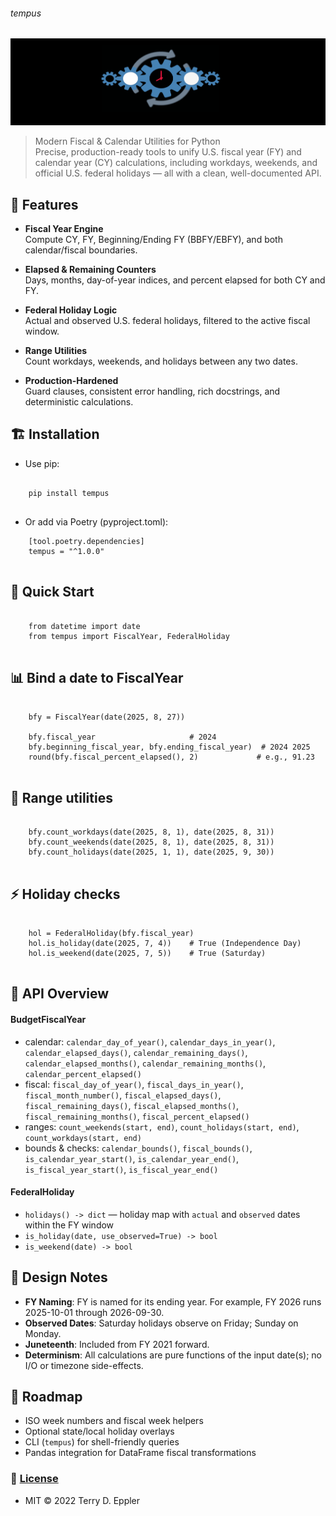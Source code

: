 ###### tempus
![](https://github.com/is-leeroy-jenkins/Tempus/blob/master/resources/images/github/project_tempus.png)

> Modern Fiscal & Calendar Utilities for Python  
> Precise, production-ready tools to unify U.S. fiscal year (FY) and calendar year (CY) calculations, including workdays, weekends, and official U.S. federal holidays — all with a clean, well-documented API.



## 📝 Features

- **Fiscal Year Engine**  
  Compute CY, FY, Beginning/Ending FY (BBFY/EBFY), and both calendar/fiscal boundaries.

- **Elapsed & Remaining Counters**  
  Days, months, day-of-year indices, and percent elapsed for both CY and FY.

- **Federal Holiday Logic**  
  Actual and observed U.S. federal holidays, filtered to the active fiscal window.

- **Range Utilities**  
  Count workdays, weekends, and holidays between any two dates.

- **Production-Hardened**  
  Guard clauses, consistent error handling, rich docstrings, and deterministic calculations.



## 🏗️ Installation

- Use pip:

```

    pip install tempus
  
```

- Or add via Poetry (pyproject.toml):

```
    [tool.poetry.dependencies]
    tempus = "^1.0.0"
  
 ```



## 🎯 Quick Start

```

    from datetime import date
    from tempus import FiscalYear, FederalHoliday
    
```

## 📊 Bind a date to FiscalYear

```    

    bfy = FiscalYear(date(2025, 8, 27))

    bfy.fiscal_year                     # 2024
    bfy.beginning_fiscal_year, bfy.ending_fiscal_year)  # 2024 2025
    round(bfy.fiscal_percent_elapsed(), 2)             # e.g., 91.23
    
```

## 🚀 Range utilities

```    

    bfy.count_workdays(date(2025, 8, 1), date(2025, 8, 31))
    bfy.count_weekends(date(2025, 8, 1), date(2025, 8, 31))
    bfy.count_holidays(date(2025, 1, 1), date(2025, 9, 30))
    
```

## ⚡ Holiday checks

```    

    hol = FederalHoliday(bfy.fiscal_year)
    hol.is_holiday(date(2025, 7, 4))    # True (Independence Day)
    hol.is_weekend(date(2025, 7, 5))    # True (Saturday)
    
```



## 🧠 API Overview

#### BudgetFiscalYear

- calendar: `calendar_day_of_year()`, `calendar_days_in_year()`, `calendar_elapsed_days()`, `calendar_remaining_days()`, `calendar_elapsed_months()`, `calendar_remaining_months()`, `calendar_percent_elapsed()`
- fiscal: `fiscal_day_of_year()`, `fiscal_days_in_year()`, `fiscal_month_number()`, `fiscal_elapsed_days()`, `fiscal_remaining_days()`, `fiscal_elapsed_months()`, `fiscal_remaining_months()`, `fiscal_percent_elapsed()`
- ranges: `count_weekends(start, end)`, `count_holidays(start, end)`, `count_workdays(start, end)`
- bounds & checks: `calendar_bounds()`, `fiscal_bounds()`, `is_calendar_year_start()`, `is_calendar_year_end()`, `is_fiscal_year_start()`, `is_fiscal_year_end()`

#### FederalHoliday

- `holidays() -> dict` — holiday map with `actual` and `observed` dates within the FY window  
- `is_holiday(date, use_observed=True) -> bool`  
- `is_weekend(date) -> bool`



## 📝 Design Notes

- **FY Naming**: FY is named for its ending year. For example, FY 2026 runs 2025-10-01 through 2026-09-30.  
- **Observed Dates**: Saturday holidays observe on Friday; Sunday on Monday.  
- **Juneteenth**: Included from FY 2021 forward.  
- **Determinism**: All calculations are pure functions of the input date(s); no I/O or timezone side-effects.



## 🏁 Roadmap

- ISO week numbers and fiscal week helpers  
- Optional state/local holiday overlays  
- CLI (`tempus`) for shell-friendly queries  
- Pandas integration for DataFrame fiscal transformations



### 📜 [License](https://github.com/is-leeroy-jenkins/Tempus/blob/master/LICENSE.txt)

- MIT © 2022 Terry D. Eppler
